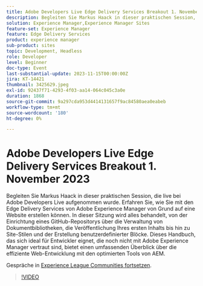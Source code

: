 ```yaml
---
title: Adobe Developers Live Edge Delivery Services Breakout 1. November 2023
description: Begleiten Sie Markus Haack in dieser praktischen Session, die live bei Adobe Developers Live aufgenommen wurde. Erfahren Sie, wie Sie mit den Edge Delivery Services von Adobe Experience Manager von Grund auf eine Website erstellen können. In dieser Sitzung wird alles behandelt, von der Einrichtung eines GitHub-Repositorys über die Verwaltung von Dokumentbibliotheken, die Veröffentlichung Ihres ersten Inhalts bis hin zu Site-Stilen und der Erstellung benutzerdefinierter Blöcke. Dieses Handbuch, das sich ideal für Entwickler eignet, die noch nicht mit Adobe Experience Manager vertraut sind, bietet einen umfassenden Überblick über die effiziente Web-Entwicklung mit den optimierten Tools von AEM.
solution: Experience Manager,Experience Manager Sites
feature-set: Experience Manager
feature: Edge Delivery Services
product: experience manager
sub-product: sites
topic: Development, Headless
role: Developer
level: Beginner
doc-type: Event
last-substantial-update: 2023-11-15T00:00:00Z
jira: KT-14421
thumbnail: 3425629.jpeg
exl-id: 92437f71-4293-4f03-aa14-064c045c3a0e
duration: 1868
source-git-commit: 9a297cda953d4414131657f9ac84580aea0eabeb
workflow-type: tm+mt
source-wordcount: '180'
ht-degree: 0%

---
```


# Adobe Developers Live Edge Delivery Services Breakout 1. November 2023

Begleiten Sie Markus Haack in dieser praktischen Session, die live bei Adobe Developers Live aufgenommen wurde. Erfahren Sie, wie Sie mit den Edge Delivery Services von Adobe Experience Manager von Grund auf eine Website erstellen können. In dieser Sitzung wird alles behandelt, von der Einrichtung eines GitHub-Repositorys über die Verwaltung von Dokumentbibliotheken, die Veröffentlichung Ihres ersten Inhalts bis hin zu Site-Stilen und der Erstellung benutzerdefinierter Blöcke. Dieses Handbuch, das sich ideal für Entwickler eignet, die noch nicht mit Adobe Experience Manager vertraut sind, bietet einen umfassenden Überblick über die effiziente Web-Entwicklung mit den optimierten Tools von AEM.

Gespräche in [Experience League Communities fortsetzen](https://adobe.ly/3Q82EUF).

>[!VIDEO](https://video.tv.adobe.com/v/3425629/?learn=on)
